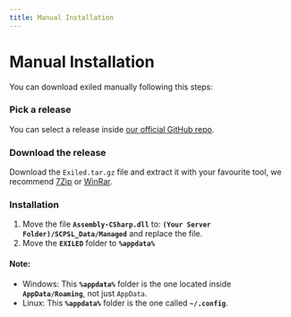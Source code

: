 ```yaml
---
title: Manual Installation
---
```


# Manual Installation

You can download exiled manually following this steps:

### Pick a release

You can select a release inside [our official GitHub repo](https://github.com/Exmod-Team/EXILED/releases/).

### Download the release

Download the `Exiled.tar.gz` file and extract it with your favourite tool, we recommend [7Zip](https://www.7-zip.org/) or [WinRar](https://www.win-rar.com/download.html?&L=6).

### Installation

1. Move the file **``Assembly-CSharp.dll``** to: **`(Your Server Folder)/SCPSL_Data/Managed`** and replace the file.
2. Move the **``EXILED``** folder to **`%appdata%`**

#### Note:
- Windows: This **`%appdata%`** folder is the one located inside **`AppData/Roaming`**, not just `AppData`.
- Linux: This **`%appdata%`** folder is the one called **`~/.config`**.
